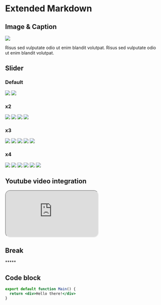 # Extended Markdown

## Image & Caption

![](https://images.unsplash.com/photo-1472214103451-9374bd1c798e?w=1000&q=80)

<div class="caption">Risus sed vulputate odio ut enim blandit volutpat. Risus sed vulputate odio ut enim blandit volutpat.</div>

## Slider

### Default

<div class="slider">
  <img src="https://images.unsplash.com/photo-1472214103451-9374bd1c798e?w=1000&q=80" />
  <img src="https://images.unsplash.com/photo-1472214103451-9374bd1c798e?w=1000&q=80" />
</div>

### x2

<div class="slider x2">
  <img src="https://images.unsplash.com/photo-1472214103451-9374bd1c798e?w=1000&q=80" />
  <img src="https://images.unsplash.com/photo-1472214103451-9374bd1c798e?w=1000&q=80" />
  <img src="https://images.unsplash.com/photo-1472214103451-9374bd1c798e?w=1000&q=80" />
  <img src="https://images.unsplash.com/photo-1472214103451-9374bd1c798e?w=1000&q=80" />
</div>

### x3

<div class="slider x3">
  <img src="https://images.unsplash.com/photo-1472214103451-9374bd1c798e?w=1000&q=80" />
  <img src="https://images.unsplash.com/photo-1472214103451-9374bd1c798e?w=1000&q=80" />
  <img src="https://images.unsplash.com/photo-1472214103451-9374bd1c798e?w=1000&q=80" />
  <img src="https://images.unsplash.com/photo-1472214103451-9374bd1c798e?w=1000&q=80" />
  <img src="https://images.unsplash.com/photo-1472214103451-9374bd1c798e?w=1000&q=80" />
</div>

### x4

<div class="slider x4">
  <img src="https://images.unsplash.com/photo-1472214103451-9374bd1c798e?w=1000&q=80" />
  <img src="https://images.unsplash.com/photo-1472214103451-9374bd1c798e?w=1000&q=80" />
  <img src="https://images.unsplash.com/photo-1472214103451-9374bd1c798e?w=1000&q=80" />
  <img src="https://images.unsplash.com/photo-1472214103451-9374bd1c798e?w=1000&q=80" />
  <img src="https://images.unsplash.com/photo-1472214103451-9374bd1c798e?w=1000&q=80" />
  <img src="https://images.unsplash.com/photo-1472214103451-9374bd1c798e?w=1000&q=80" />
</div>

## Youtube video integration

<iframe data-youtube src="https://www.youtube.com/embed/xbhCPt6PZIU" style="border-radius: 1rem"></iframe>

## Break

<div class="break">*****</div>

## Code block

```jsx
export default function Main() {
  return <div>Hello there!</div>
}
```

<style>
  .mp-code {
    max-height: 50vh;
    overflow: auto;
  }
</style>
